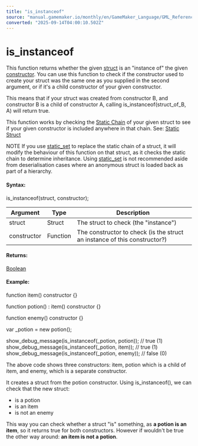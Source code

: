 ```yaml
---
title: "is_instanceof"
source: "manual.gamemaker.io/monthly/en/GameMaker_Language/GML_Reference/Variable_Functions/is_instanceof.htm"
converted: "2025-09-14T04:00:10.502Z"
---
```


# is\_instanceof

This function returns whether the given [struct](../../GML_Overview/Structs.md) is an "instance of" the given [constructor](../../GML_Overview/Structs.htm#constr). You can use this function to check if the constructor used to create your struct was the same one as you supplied in the second argument, or if it's a child constructor of your given constructor.

This means that if your struct was created from constructor B, and constructor B is a child of constructor A, calling is\_instanceof(struct\_of\_B, A) will return true.

This function works by checking the [Static Chain](../../GML_Overview/Structs/Static_Structs.htm#h) of your given struct to see if your given constructor is included anywhere in that chain. See: [Static Struct](../../GML_Overview/Structs/Static_Structs.md)

NOTE If you use [static\_set](static_set.md) to replace the static chain of a struct, it will modify the behaviour of this function on that struct, as it checks the static chain to determine inheritance. Using [static\_set](static_set.md) is not recommended aside from deserialisation cases where an anonymous struct is loaded back as part of a hierarchy.

#### Syntax:

is\_instanceof(struct, constructor);

| Argument | Type | Description |
| --- | --- | --- |
| struct | Struct | The struct to check (the "instance") |
| constructor | Function | The constructor to check (is the struct an instance of this constructor?) |

#### Returns:

[Boolean](../../GML_Overview/Data_Types.md)

#### Example:

function item() constructor {}

function potion() : item() constructor {}

function enemy() constructor {}

var \_potion = new potion();

show\_debug\_message(is\_instanceof(\_potion, potion)); // true (1)
show\_debug\_message(is\_instanceof(\_potion, item)); // true (1)
show\_debug\_message(is\_instanceof(\_potion, enemy)); // false (0)

The above code shows three constructors: item, potion which is a child of item, and enemy, which is a separate constructor.

It creates a struct from the potion constructor. Using is\_instanceof(), we can check that the new struct:

-   is a potion
-   is an item
-   is not an enemy

This way you can check whether a struct "is" something, as **a potion is an item**, so it returns true for both constructors. However if wouldn't be true the other way around: **an item is not a potion**.